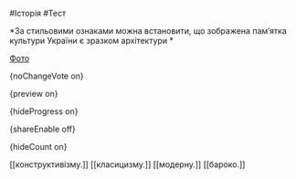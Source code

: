 #Історія #Тест

*За стильовими ознаками можна встановити, що зображена пам’ятка культури України є зразком архітектури *

[Фото](https://zno.osvita.ua//doc/images/znotest/16/1652/hist-ukr-prob-2012_19_1652.jpg)

{noChangeVote on}

{preview on}

{hideProgress on}

{shareEnable off}

{hideCount on}

[[конструктивізму.]]
[[класицизму.]]
[[модерну.]]
[[бароко.]]

